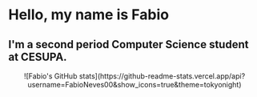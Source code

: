 # Hello, my name is Fabio 

## I'm a second period Computer Science student at CESUPA.
<div align="center">
![Fabio's GitHub stats](https://github-readme-stats.vercel.app/api?username=FabioNeves00&show_icons=true&theme=tokyonight)
</div>
